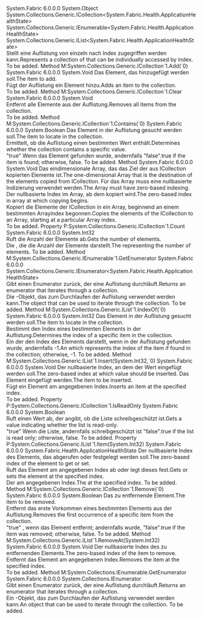 <Type Name="ApplicationHealthStateList" FullName="System.Fabric.Health.ApplicationHealthStateList">
  <TypeSignature Language="C#" Value="public sealed class ApplicationHealthStateList : System.Collections.Generic.ICollection&lt;System.Fabric.Health.ApplicationHealthState&gt;, System.Collections.Generic.IEnumerable&lt;System.Fabric.Health.ApplicationHealthState&gt;, System.Collections.Generic.IList&lt;System.Fabric.Health.ApplicationHealthState&gt;" />
  <TypeSignature Language="ILAsm" Value=".class public auto ansi sealed beforefieldinit ApplicationHealthStateList extends System.Object implements class System.Collections.Generic.ICollection`1&lt;class System.Fabric.Health.ApplicationHealthState&gt;, class System.Collections.Generic.IEnumerable`1&lt;class System.Fabric.Health.ApplicationHealthState&gt;, class System.Collections.Generic.IList`1&lt;class System.Fabric.Health.ApplicationHealthState&gt;, class System.Collections.IEnumerable" />
  <TypeSignature Language="DocId" Value="T:System.Fabric.Health.ApplicationHealthStateList" />
  <TypeSignature Language="VB.NET" Value="Public NotInheritable Class ApplicationHealthStateList&#xA;Implements ICollection(Of ApplicationHealthState), IEnumerable(Of ApplicationHealthState), IList(Of ApplicationHealthState)" />
  <TypeSignature Language="F#" Value="type ApplicationHealthStateList = class&#xA;    interface IList&lt;ApplicationHealthState&gt;&#xA;    interface ICollection&lt;ApplicationHealthState&gt;&#xA;    interface seq&lt;ApplicationHealthState&gt;&#xA;    interface IEnumerable" />
  <AssemblyInfo>
    <AssemblyName>System.Fabric</AssemblyName>
    <AssemblyVersion>6.0.0.0</AssemblyVersion>
  </AssemblyInfo>
  <Base>
    <BaseTypeName>System.Object</BaseTypeName>
  </Base>
  <Interfaces>
    <Interface>
      <InterfaceName>System.Collections.Generic.ICollection&lt;System.Fabric.Health.ApplicationHealthState&gt;</InterfaceName>
    </Interface>
    <Interface>
      <InterfaceName>System.Collections.Generic.IEnumerable&lt;System.Fabric.Health.ApplicationHealthState&gt;</InterfaceName>
    </Interface>
    <Interface>
      <InterfaceName>System.Collections.Generic.IList&lt;System.Fabric.Health.ApplicationHealthState&gt;</InterfaceName>
    </Interface>
  </Interfaces>
  <Docs>
    <summary>
      <para><span data-ttu-id="0aff1-101">Stellt eine Auflistung von <see cref="T:System.Fabric.Health.ApplicationHealthState" /> einzeln nach Index zugegriffen werden kann.</span><span class="sxs-lookup"><span data-stu-id="0aff1-101">Represents a collection of <see cref="T:System.Fabric.Health.ApplicationHealthState" /> that can be individually accessed by index.</span></span></para>
    </summary>
    <remarks>To be added.</remarks>
  </Docs>
  <Members>
    <Member MemberName="Add">
      <MemberSignature Language="C#" Value="public void Add (System.Fabric.Health.ApplicationHealthState item);" />
      <MemberSignature Language="ILAsm" Value=".method public hidebysig newslot virtual instance void Add(class System.Fabric.Health.ApplicationHealthState item) cil managed" />
      <MemberSignature Language="DocId" Value="M:System.Fabric.Health.ApplicationHealthStateList.Add(System.Fabric.Health.ApplicationHealthState)" />
      <MemberSignature Language="VB.NET" Value="Public Sub Add (item As ApplicationHealthState)" />
      <MemberSignature Language="F#" Value="abstract member Add : System.Fabric.Health.ApplicationHealthState -&gt; unit&#xA;override this.Add : System.Fabric.Health.ApplicationHealthState -&gt; unit" Usage="applicationHealthStateList.Add item" />
      <MemberType>Method</MemberType>
      <Implements>
        <InterfaceMember>M:System.Collections.Generic.ICollection`1.Add(`0)</InterfaceMember>
      </Implements>
      <AssemblyInfo>
        <AssemblyName>System.Fabric</AssemblyName>
        <AssemblyVersion>6.0.0.0</AssemblyVersion>
      </AssemblyInfo>
      <ReturnValue>
        <ReturnType>System.Void</ReturnType>
      </ReturnValue>
      <Parameters>
        <Parameter Name="item" Type="System.Fabric.Health.ApplicationHealthState" />
      </Parameters>
      <Docs>
        <param name="item">
          <para><span data-ttu-id="0aff1-102">Das Element, das hinzugefügt werden soll.</span><span class="sxs-lookup"><span data-stu-id="0aff1-102">The item to add.</span></span></para>
        </param>
        <summary>
          <para><span data-ttu-id="0aff1-103">Fügt der Auflistung ein Element hinzu.</span><span class="sxs-lookup"><span data-stu-id="0aff1-103">Adds an item to the collection.</span></span></para>
        </summary>
        <remarks>To be added.</remarks>
      </Docs>
    </Member>
    <Member MemberName="Clear">
      <MemberSignature Language="C#" Value="public void Clear ();" />
      <MemberSignature Language="ILAsm" Value=".method public hidebysig newslot virtual instance void Clear() cil managed" />
      <MemberSignature Language="DocId" Value="M:System.Fabric.Health.ApplicationHealthStateList.Clear" />
      <MemberSignature Language="VB.NET" Value="Public Sub Clear ()" />
      <MemberSignature Language="F#" Value="abstract member Clear : unit -&gt; unit&#xA;override this.Clear : unit -&gt; unit" Usage="applicationHealthStateList.Clear " />
      <MemberType>Method</MemberType>
      <Implements>
        <InterfaceMember>M:System.Collections.Generic.ICollection`1.Clear</InterfaceMember>
      </Implements>
      <AssemblyInfo>
        <AssemblyName>System.Fabric</AssemblyName>
        <AssemblyVersion>6.0.0.0</AssemblyVersion>
      </AssemblyInfo>
      <ReturnValue>
        <ReturnType>System.Void</ReturnType>
      </ReturnValue>
      <Parameters />
      <Docs>
        <summary>
          <para><span data-ttu-id="0aff1-104">Entfernt alle Elemente aus der Auflistung.</span><span class="sxs-lookup"><span data-stu-id="0aff1-104">Removes all items from the collection.</span></span></para>
        </summary>
        <remarks>To be added.</remarks>
      </Docs>
    </Member>
    <Member MemberName="Contains">
      <MemberSignature Language="C#" Value="public bool Contains (System.Fabric.Health.ApplicationHealthState item);" />
      <MemberSignature Language="ILAsm" Value=".method public hidebysig newslot virtual instance bool Contains(class System.Fabric.Health.ApplicationHealthState item) cil managed" />
      <MemberSignature Language="DocId" Value="M:System.Fabric.Health.ApplicationHealthStateList.Contains(System.Fabric.Health.ApplicationHealthState)" />
      <MemberSignature Language="VB.NET" Value="Public Function Contains (item As ApplicationHealthState) As Boolean" />
      <MemberSignature Language="F#" Value="abstract member Contains : System.Fabric.Health.ApplicationHealthState -&gt; bool&#xA;override this.Contains : System.Fabric.Health.ApplicationHealthState -&gt; bool" Usage="applicationHealthStateList.Contains item" />
      <MemberType>Method</MemberType>
      <Implements>
        <InterfaceMember>M:System.Collections.Generic.ICollection`1.Contains(`0)</InterfaceMember>
      </Implements>
      <AssemblyInfo>
        <AssemblyName>System.Fabric</AssemblyName>
        <AssemblyVersion>6.0.0.0</AssemblyVersion>
      </AssemblyInfo>
      <ReturnValue>
        <ReturnType>System.Boolean</ReturnType>
      </ReturnValue>
      <Parameters>
        <Parameter Name="item" Type="System.Fabric.Health.ApplicationHealthState" />
      </Parameters>
      <Docs>
        <param name="item">
          <para><span data-ttu-id="0aff1-105">Das Element in der Auflistung gesucht werden soll.</span><span class="sxs-lookup"><span data-stu-id="0aff1-105">The item to locate in the collection.</span></span></para>
        </param>
        <summary>
          <para><span data-ttu-id="0aff1-106">Ermittelt, ob die Auflistung einen bestimmten Wert enthält.</span><span class="sxs-lookup"><span data-stu-id="0aff1-106">Determines whether the collection contains a specific value.</span></span></para>
        </summary>
        <returns>
          <para>
            <span data-ttu-id="0aff1-107"><languageKeyword>"true"</languageKeyword> Wenn das Element gefunden wurde, andernfalls <languageKeyword>"false"</languageKeyword>.</span><span class="sxs-lookup"><span data-stu-id="0aff1-107"><languageKeyword>true</languageKeyword> if the item is found; otherwise, <languageKeyword>false</languageKeyword>.</span></span></para>
        </returns>
        <remarks>To be added.</remarks>
      </Docs>
    </Member>
    <Member MemberName="CopyTo">
      <MemberSignature Language="C#" Value="public void CopyTo (System.Fabric.Health.ApplicationHealthState[] array, int arrayIndex);" />
      <MemberSignature Language="ILAsm" Value=".method public hidebysig newslot virtual instance void CopyTo(class System.Fabric.Health.ApplicationHealthState[] array, int32 arrayIndex) cil managed" />
      <MemberSignature Language="DocId" Value="M:System.Fabric.Health.ApplicationHealthStateList.CopyTo(System.Fabric.Health.ApplicationHealthState[],System.Int32)" />
      <MemberSignature Language="VB.NET" Value="Public Sub CopyTo (array As ApplicationHealthState(), arrayIndex As Integer)" />
      <MemberSignature Language="F#" Value="abstract member CopyTo : System.Fabric.Health.ApplicationHealthState[] * int -&gt; unit&#xA;override this.CopyTo : System.Fabric.Health.ApplicationHealthState[] * int -&gt; unit" Usage="applicationHealthStateList.CopyTo (array, arrayIndex)" />
      <MemberType>Method</MemberType>
      <AssemblyInfo>
        <AssemblyName>System.Fabric</AssemblyName>
        <AssemblyVersion>6.0.0.0</AssemblyVersion>
      </AssemblyInfo>
      <ReturnValue>
        <ReturnType>System.Void</ReturnType>
      </ReturnValue>
      <Parameters>
        <Parameter Name="array" Type="System.Fabric.Health.ApplicationHealthState[]" />
        <Parameter Name="arrayIndex" Type="System.Int32" />
      </Parameters>
      <Docs>
        <param name="array">
          <para><span data-ttu-id="0aff1-108">Das eindimensionale Array, das das Ziel der aus ICollection kopierten Elemente ist.</span><span class="sxs-lookup"><span data-stu-id="0aff1-108">The one-dimensional Array that is the destination of the elements copied from ICollection.</span></span> <span data-ttu-id="0aff1-109">Für das Array muss eine nullbasierte Indizierung verwendet werden.</span><span class="sxs-lookup"><span data-stu-id="0aff1-109">The Array must have zero-based indexing.</span></span></para>
        </param>
        <param name="arrayIndex">
          <para><span data-ttu-id="0aff1-110">Der nullbasierte Index im Array, ab dem kopiert wird.</span><span class="sxs-lookup"><span data-stu-id="0aff1-110">The zero-based index in array at which copying begins.</span></span></para>
        </param>
        <summary>
          <para><span data-ttu-id="0aff1-111">Kopiert die Elemente der ICollection in ein Array, beginnend an einem bestimmten Arrayindex begonnen.</span><span class="sxs-lookup"><span data-stu-id="0aff1-111">Copies the elements of the ICollection to an Array, starting at a particular Array index.</span></span></para>
        </summary>
        <remarks>To be added.</remarks>
      </Docs>
    </Member>
    <Member MemberName="Count">
      <MemberSignature Language="C#" Value="public int Count { get; }" />
      <MemberSignature Language="ILAsm" Value=".property instance int32 Count" />
      <MemberSignature Language="DocId" Value="P:System.Fabric.Health.ApplicationHealthStateList.Count" />
      <MemberSignature Language="VB.NET" Value="Public ReadOnly Property Count As Integer" />
      <MemberSignature Language="F#" Value="member this.Count : int" Usage="System.Fabric.Health.ApplicationHealthStateList.Count" />
      <MemberType>Property</MemberType>
      <Implements>
        <InterfaceMember>P:System.Collections.Generic.ICollection`1.Count</InterfaceMember>
      </Implements>
      <AssemblyInfo>
        <AssemblyName>System.Fabric</AssemblyName>
        <AssemblyVersion>6.0.0.0</AssemblyVersion>
      </AssemblyInfo>
      <ReturnValue>
        <ReturnType>System.Int32</ReturnType>
      </ReturnValue>
      <Docs>
        <summary>
          <para><span data-ttu-id="0aff1-112">Ruft die Anzahl der Elemente ab.</span><span class="sxs-lookup"><span data-stu-id="0aff1-112">Gets the number of elements.</span></span></para>
        </summary>
        <value>
          <para><span data-ttu-id="0aff1-113">Die <see cref="T:System.Int32" /> , die die Anzahl der Elemente darstellt.</span><span class="sxs-lookup"><span data-stu-id="0aff1-113">The <see cref="T:System.Int32" /> representing the number of elements.</span></span></para>
        </value>
        <remarks>To be added.</remarks>
      </Docs>
    </Member>
    <Member MemberName="GetEnumerator">
      <MemberSignature Language="C#" Value="public System.Collections.Generic.IEnumerator&lt;System.Fabric.Health.ApplicationHealthState&gt; GetEnumerator ();" />
      <MemberSignature Language="ILAsm" Value=".method public hidebysig newslot virtual instance class System.Collections.Generic.IEnumerator`1&lt;class System.Fabric.Health.ApplicationHealthState&gt; GetEnumerator() cil managed" />
      <MemberSignature Language="DocId" Value="M:System.Fabric.Health.ApplicationHealthStateList.GetEnumerator" />
      <MemberSignature Language="VB.NET" Value="Public Function GetEnumerator () As IEnumerator(Of ApplicationHealthState)" />
      <MemberSignature Language="F#" Value="abstract member GetEnumerator : unit -&gt; System.Collections.Generic.IEnumerator&lt;System.Fabric.Health.ApplicationHealthState&gt;&#xA;override this.GetEnumerator : unit -&gt; System.Collections.Generic.IEnumerator&lt;System.Fabric.Health.ApplicationHealthState&gt;" Usage="applicationHealthStateList.GetEnumerator " />
      <MemberType>Method</MemberType>
      <Implements>
        <InterfaceMember>M:System.Collections.Generic.IEnumerable`1.GetEnumerator</InterfaceMember>
      </Implements>
      <AssemblyInfo>
        <AssemblyName>System.Fabric</AssemblyName>
        <AssemblyVersion>6.0.0.0</AssemblyVersion>
      </AssemblyInfo>
      <ReturnValue>
        <ReturnType>System.Collections.Generic.IEnumerator&lt;System.Fabric.Health.ApplicationHealthState&gt;</ReturnType>
      </ReturnValue>
      <Parameters />
      <Docs>
        <summary>
          <para><span data-ttu-id="0aff1-114">Gibt einen Enumerator zurück, der eine Auflistung durchläuft.</span><span class="sxs-lookup"><span data-stu-id="0aff1-114">Returns an enumerator that iterates through a collection.</span></span></para>
        </summary>
        <returns>
          <para><span data-ttu-id="0aff1-115">Die <see cref="T:System.Collections.Generic.IEnumerator`1" /> -Objekt, das zum Durchlaufen der Auflistung verwendet werden kann.</span><span class="sxs-lookup"><span data-stu-id="0aff1-115">The <see cref="T:System.Collections.Generic.IEnumerator`1" /> object that can be used to iterate through the collection.</span></span></para>
        </returns>
        <remarks>To be added.</remarks>
      </Docs>
    </Member>
    <Member MemberName="IndexOf">
      <MemberSignature Language="C#" Value="public int IndexOf (System.Fabric.Health.ApplicationHealthState item);" />
      <MemberSignature Language="ILAsm" Value=".method public hidebysig newslot virtual instance int32 IndexOf(class System.Fabric.Health.ApplicationHealthState item) cil managed" />
      <MemberSignature Language="DocId" Value="M:System.Fabric.Health.ApplicationHealthStateList.IndexOf(System.Fabric.Health.ApplicationHealthState)" />
      <MemberSignature Language="VB.NET" Value="Public Function IndexOf (item As ApplicationHealthState) As Integer" />
      <MemberSignature Language="F#" Value="abstract member IndexOf : System.Fabric.Health.ApplicationHealthState -&gt; int&#xA;override this.IndexOf : System.Fabric.Health.ApplicationHealthState -&gt; int" Usage="applicationHealthStateList.IndexOf item" />
      <MemberType>Method</MemberType>
      <Implements>
        <InterfaceMember>M:System.Collections.Generic.IList`1.IndexOf(`0)</InterfaceMember>
      </Implements>
      <AssemblyInfo>
        <AssemblyName>System.Fabric</AssemblyName>
        <AssemblyVersion>6.0.0.0</AssemblyVersion>
      </AssemblyInfo>
      <ReturnValue>
        <ReturnType>System.Int32</ReturnType>
      </ReturnValue>
      <Parameters>
        <Parameter Name="item" Type="System.Fabric.Health.ApplicationHealthState" />
      </Parameters>
      <Docs>
        <param name="item">
          <para><span data-ttu-id="0aff1-116">Das Element in der Auflistung gesucht werden soll.</span><span class="sxs-lookup"><span data-stu-id="0aff1-116">The item to locate in the collection.</span></span></para>
        </param>
        <summary>
          <para><span data-ttu-id="0aff1-117">Bestimmt den Index eines bestimmten Elements in der Auflistung.</span><span class="sxs-lookup"><span data-stu-id="0aff1-117">Determines the index of a specific item in the collection.</span></span></para>
        </summary>
        <returns>
          <para><span data-ttu-id="0aff1-118">Ein <see cref="T:System.Int32" /> der den Index des Elements darstellt, wenn in der Auflistung gefunden wurde, andernfalls -1.</span><span class="sxs-lookup"><span data-stu-id="0aff1-118">An <see cref="T:System.Int32" /> which represents the index of the item if found in the collection; otherwise, -1.</span></span></para>
        </returns>
        <remarks>To be added.</remarks>
      </Docs>
    </Member>
    <Member MemberName="Insert">
      <MemberSignature Language="C#" Value="public void Insert (int index, System.Fabric.Health.ApplicationHealthState item);" />
      <MemberSignature Language="ILAsm" Value=".method public hidebysig newslot virtual instance void Insert(int32 index, class System.Fabric.Health.ApplicationHealthState item) cil managed" />
      <MemberSignature Language="DocId" Value="M:System.Fabric.Health.ApplicationHealthStateList.Insert(System.Int32,System.Fabric.Health.ApplicationHealthState)" />
      <MemberSignature Language="VB.NET" Value="Public Sub Insert (index As Integer, item As ApplicationHealthState)" />
      <MemberSignature Language="F#" Value="abstract member Insert : int * System.Fabric.Health.ApplicationHealthState -&gt; unit&#xA;override this.Insert : int * System.Fabric.Health.ApplicationHealthState -&gt; unit" Usage="applicationHealthStateList.Insert (index, item)" />
      <MemberType>Method</MemberType>
      <Implements>
        <InterfaceMember>M:System.Collections.Generic.IList`1.Insert(System.Int32,`0)</InterfaceMember>
      </Implements>
      <AssemblyInfo>
        <AssemblyName>System.Fabric</AssemblyName>
        <AssemblyVersion>6.0.0.0</AssemblyVersion>
      </AssemblyInfo>
      <ReturnValue>
        <ReturnType>System.Void</ReturnType>
      </ReturnValue>
      <Parameters>
        <Parameter Name="index" Type="System.Int32" />
        <Parameter Name="item" Type="System.Fabric.Health.ApplicationHealthState" />
      </Parameters>
      <Docs>
        <param name="index">
          <para><span data-ttu-id="0aff1-119">Der nullbasierte Index, an dem der Wert eingefügt werden soll.</span><span class="sxs-lookup"><span data-stu-id="0aff1-119">The zero-based index at which value should be inserted.</span></span></para>
        </param>
        <param name="item">
          <para><span data-ttu-id="0aff1-120">Das Element eingefügt werden.</span><span class="sxs-lookup"><span data-stu-id="0aff1-120">The item to be inserted.</span></span></para>
        </param>
        <summary>
          <para><span data-ttu-id="0aff1-121">Fügt ein Element am angegebenen Index.</span><span class="sxs-lookup"><span data-stu-id="0aff1-121">Inserts an item at the specified index.</span></span></para>
        </summary>
        <remarks>To be added.</remarks>
      </Docs>
    </Member>
    <Member MemberName="IsReadOnly">
      <MemberSignature Language="C#" Value="public bool IsReadOnly { get; }" />
      <MemberSignature Language="ILAsm" Value=".property instance bool IsReadOnly" />
      <MemberSignature Language="DocId" Value="P:System.Fabric.Health.ApplicationHealthStateList.IsReadOnly" />
      <MemberSignature Language="VB.NET" Value="Public ReadOnly Property IsReadOnly As Boolean" />
      <MemberSignature Language="F#" Value="member this.IsReadOnly : bool" Usage="System.Fabric.Health.ApplicationHealthStateList.IsReadOnly" />
      <MemberType>Property</MemberType>
      <Implements>
        <InterfaceMember>P:System.Collections.Generic.ICollection`1.IsReadOnly</InterfaceMember>
      </Implements>
      <AssemblyInfo>
        <AssemblyName>System.Fabric</AssemblyName>
        <AssemblyVersion>6.0.0.0</AssemblyVersion>
      </AssemblyInfo>
      <ReturnValue>
        <ReturnType>System.Boolean</ReturnType>
      </ReturnValue>
      <Docs>
        <summary>
          <para><span data-ttu-id="0aff1-122">Ruft einen Wert ab, der angibt, ob die Liste schreibgeschützt ist.</span><span class="sxs-lookup"><span data-stu-id="0aff1-122">Gets a value indicating whether the list is read-only.</span></span></para>
        </summary>
        <value>
          <para>
            <span data-ttu-id="0aff1-123"><languageKeyword>"true"</languageKeyword> Wenn die Liste, andernfalls schreibgeschützt ist <languageKeyword>"false"</languageKeyword>.</span><span class="sxs-lookup"><span data-stu-id="0aff1-123"><languageKeyword>true</languageKeyword> if the list is read only; otherwise, <languageKeyword>false</languageKeyword>.</span></span></para>
        </value>
        <remarks>To be added.</remarks>
      </Docs>
    </Member>
    <Member MemberName="Item">
      <MemberSignature Language="C#" Value="public System.Fabric.Health.ApplicationHealthState this[int index] { get; set; }" />
      <MemberSignature Language="ILAsm" Value=".property instance class System.Fabric.Health.ApplicationHealthState Item(int32)" />
      <MemberSignature Language="DocId" Value="P:System.Fabric.Health.ApplicationHealthStateList.Item(System.Int32)" />
      <MemberSignature Language="VB.NET" Value="Default Public Property Item(index As Integer) As ApplicationHealthState" />
      <MemberSignature Language="F#" Value="member this.Item(int) : System.Fabric.Health.ApplicationHealthState with get, set" Usage="System.Fabric.Health.ApplicationHealthStateList.Item" />
      <MemberType>Property</MemberType>
      <Implements>
        <InterfaceMember>P:System.Collections.Generic.IList`1.Item(System.Int32)</InterfaceMember>
      </Implements>
      <AssemblyInfo>
        <AssemblyName>System.Fabric</AssemblyName>
        <AssemblyVersion>6.0.0.0</AssemblyVersion>
      </AssemblyInfo>
      <ReturnValue>
        <ReturnType>System.Fabric.Health.ApplicationHealthState</ReturnType>
      </ReturnValue>
      <Parameters>
        <Parameter Name="index" Type="System.Int32" />
      </Parameters>
      <Docs>
        <param name="index">
          <para><span data-ttu-id="0aff1-124">Der nullbasierte Index des Elements, das abgerufen oder festgelegt werden soll.</span><span class="sxs-lookup"><span data-stu-id="0aff1-124">The zero-based index of the element to get or set.</span></span></para>
        </param>
        <summary>
          <para><span data-ttu-id="0aff1-125">Ruft das Element am angegebenen Index ab oder legt dieses fest.</span><span class="sxs-lookup"><span data-stu-id="0aff1-125">Gets or sets the element at the specified index.</span></span></para>
        </summary>
        <value>
          <para><span data-ttu-id="0aff1-126">Der <see cref="T:System.Fabric.Health.ApplicationHealthState" /> am angegebenen Index.</span><span class="sxs-lookup"><span data-stu-id="0aff1-126">The <see cref="T:System.Fabric.Health.ApplicationHealthState" /> at the specified index.</span></span></para>
        </value>
        <remarks>To be added.</remarks>
      </Docs>
    </Member>
    <Member MemberName="Remove">
      <MemberSignature Language="C#" Value="public bool Remove (System.Fabric.Health.ApplicationHealthState item);" />
      <MemberSignature Language="ILAsm" Value=".method public hidebysig newslot virtual instance bool Remove(class System.Fabric.Health.ApplicationHealthState item) cil managed" />
      <MemberSignature Language="DocId" Value="M:System.Fabric.Health.ApplicationHealthStateList.Remove(System.Fabric.Health.ApplicationHealthState)" />
      <MemberSignature Language="VB.NET" Value="Public Function Remove (item As ApplicationHealthState) As Boolean" />
      <MemberSignature Language="F#" Value="abstract member Remove : System.Fabric.Health.ApplicationHealthState -&gt; bool&#xA;override this.Remove : System.Fabric.Health.ApplicationHealthState -&gt; bool" Usage="applicationHealthStateList.Remove item" />
      <MemberType>Method</MemberType>
      <Implements>
        <InterfaceMember>M:System.Collections.Generic.ICollection`1.Remove(`0)</InterfaceMember>
      </Implements>
      <AssemblyInfo>
        <AssemblyName>System.Fabric</AssemblyName>
        <AssemblyVersion>6.0.0.0</AssemblyVersion>
      </AssemblyInfo>
      <ReturnValue>
        <ReturnType>System.Boolean</ReturnType>
      </ReturnValue>
      <Parameters>
        <Parameter Name="item" Type="System.Fabric.Health.ApplicationHealthState" />
      </Parameters>
      <Docs>
        <param name="item">
          <para><span data-ttu-id="0aff1-127">Das zu entfernende Element.</span><span class="sxs-lookup"><span data-stu-id="0aff1-127">The item to be removed.</span></span></para>
        </param>
        <summary>
          <para><span data-ttu-id="0aff1-128">Entfernt das erste Vorkommen eines bestimmten Elements aus der Auflistung.</span><span class="sxs-lookup"><span data-stu-id="0aff1-128">Removes the first occurrence of a specific item from the collection.</span></span></para>
        </summary>
        <returns>
          <para>
            <span data-ttu-id="0aff1-129"><languageKeyword>"true"</languageKeyword> , wenn das Element entfernt; andernfalls wurde, <languageKeyword>"false"</languageKeyword>.</span><span class="sxs-lookup"><span data-stu-id="0aff1-129"><languageKeyword>true</languageKeyword> if the item was removed; otherwise, <languageKeyword>false</languageKeyword>.</span></span></para>
        </returns>
        <remarks>To be added.</remarks>
      </Docs>
    </Member>
    <Member MemberName="RemoveAt">
      <MemberSignature Language="C#" Value="public void RemoveAt (int index);" />
      <MemberSignature Language="ILAsm" Value=".method public hidebysig newslot virtual instance void RemoveAt(int32 index) cil managed" />
      <MemberSignature Language="DocId" Value="M:System.Fabric.Health.ApplicationHealthStateList.RemoveAt(System.Int32)" />
      <MemberSignature Language="VB.NET" Value="Public Sub RemoveAt (index As Integer)" />
      <MemberSignature Language="F#" Value="abstract member RemoveAt : int -&gt; unit&#xA;override this.RemoveAt : int -&gt; unit" Usage="applicationHealthStateList.RemoveAt index" />
      <MemberType>Method</MemberType>
      <Implements>
        <InterfaceMember>M:System.Collections.Generic.IList`1.RemoveAt(System.Int32)</InterfaceMember>
      </Implements>
      <AssemblyInfo>
        <AssemblyName>System.Fabric</AssemblyName>
        <AssemblyVersion>6.0.0.0</AssemblyVersion>
      </AssemblyInfo>
      <ReturnValue>
        <ReturnType>System.Void</ReturnType>
      </ReturnValue>
      <Parameters>
        <Parameter Name="index" Type="System.Int32" />
      </Parameters>
      <Docs>
        <param name="index">
          <para><span data-ttu-id="0aff1-130">Der nullbasierte Index des zu entfernenden Elements.</span><span class="sxs-lookup"><span data-stu-id="0aff1-130">The zero-based index of the item to remove.</span></span></para>
        </param>
        <summary>
          <para><span data-ttu-id="0aff1-131">Entfernt das Element am angegebenen Index.</span><span class="sxs-lookup"><span data-stu-id="0aff1-131">Removes the item at the specified index.</span></span></para>
        </summary>
        <remarks>To be added.</remarks>
      </Docs>
    </Member>
    <Member MemberName="System.Collections.IEnumerable.GetEnumerator">
      <MemberSignature Language="C#" Value="System.Collections.IEnumerator IEnumerable.GetEnumerator ();" />
      <MemberSignature Language="ILAsm" Value=".method hidebysig newslot virtual instance class System.Collections.IEnumerator System.Collections.IEnumerable.GetEnumerator() cil managed" />
      <MemberSignature Language="DocId" Value="M:System.Fabric.Health.ApplicationHealthStateList.System#Collections#IEnumerable#GetEnumerator" />
      <MemberSignature Language="VB.NET" Value="Function GetEnumerator () As IEnumerator Implements IEnumerable.GetEnumerator" />
      <MemberType>Method</MemberType>
      <Implements>
        <InterfaceMember>M:System.Collections.IEnumerable.GetEnumerator</InterfaceMember>
      </Implements>
      <AssemblyInfo>
        <AssemblyName>System.Fabric</AssemblyName>
        <AssemblyVersion>6.0.0.0</AssemblyVersion>
      </AssemblyInfo>
      <ReturnValue>
        <ReturnType>System.Collections.IEnumerator</ReturnType>
      </ReturnValue>
      <Parameters />
      <Docs>
        <summary>
          <para><span data-ttu-id="0aff1-132">Gibt einen Enumerator zurück, der eine Auflistung durchläuft.</span><span class="sxs-lookup"><span data-stu-id="0aff1-132">Returns an enumerator that iterates through a collection.</span></span></para>
        </summary>
        <returns>
          <para><span data-ttu-id="0aff1-133">Ein <see cref="T:System.Collections.IEnumerator" />-Objekt, das zum Durchlaufen der Auflistung verwendet werden kann.</span><span class="sxs-lookup"><span data-stu-id="0aff1-133">An <see cref="T:System.Collections.IEnumerator" /> object that can be used to iterate through the collection.</span></span></para>
        </returns>
        <remarks>To be added.</remarks>
      </Docs>
    </Member>
  </Members>
</Type>
